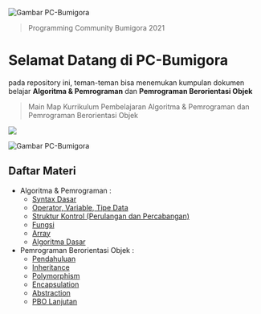![Gambar PC-Bumigora](https://avatars.githubusercontent.com/u/92533942?v=4)
> Programming Community Bumigora 2021

# Selamat Datang di PC-Bumigora
pada repository ini, teman-teman bisa menemukan kumpulan dokumen belajar **Algoritma & Pemrograman** dan **Pemrograman Berorientasi Objek**


> Main Map Kurrikulum Pembelajaran Algoritma
> & Pemrograman dan Pemrograman Berorientasi Objek

[![](https://img.shields.io/badge/-Main%20Map%20-0a0a0a.svg?style=flat&colorA=0a0a0a)](https://i.ibb.co/R9J2MGH/Curriculum-Development-2x.png)

![Gambar PC-Bumigora](https://i.ibb.co/R9J2MGH/Curriculum-Development-2x.png)

## Daftar Materi

- Algoritma & Pemrograman :
  - [Syntax Dasar](http://github.com)
  - [Operator, Variable, Tipe Data](http://github.com)
  - [Struktur Kontrol (Perulangan dan Percabangan)](http://github.com)
  - [Fungsi](http://github.com)
  - [Array](http://github.com)
  - [Algoritma Dasar](http://github.com) 
- Pemrograman Berorientasi Objek :
  - [Pendahuluan](http://github.com)
  - [Inheritance](http://github.com)
  - [Polymorphism](http://github.com)
  - [Encapsulation](http://github.com)
  - [Abstraction](http://github.com)
  - [PBO Lanjutan](http://github.com)